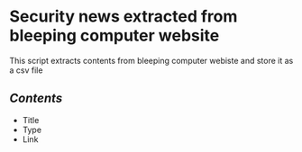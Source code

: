 # Security news extracted from bleeping computer website
  This script extracts contents from bleeping computer webiste and store it as a csv file

## *Contents*
- Title
- Type
- Link
